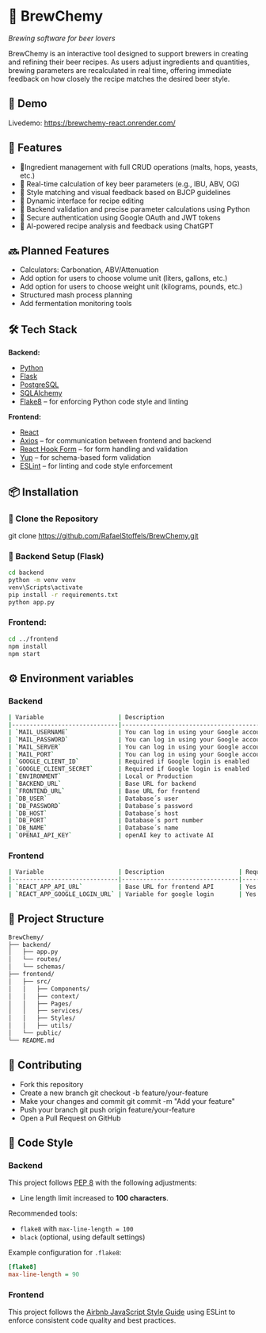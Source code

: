 # 🍻 BrewChemy  
*Brewing software for beer lovers*

BrewChemy is an interactive tool designed to support brewers in creating and refining their beer recipes. As users adjust ingredients and quantities, brewing parameters are recalculated in real time, offering immediate feedback on how closely the recipe matches the desired beer style.

## 📸 Demo

Livedemo: https://brewchemy-react.onrender.com/

## 🚀 Features

- 🧾Ingredient management with full CRUD operations (malts, hops, yeasts, etc.)
- 🔄 Real-time calculation of key beer parameters (e.g., IBU, ABV, OG)
- 🎯 Style matching and visual feedback based on BJCP guidelines
- 🧪 Dynamic interface for recipe editing
- 🧠 Backend validation and precise parameter calculations using Python
- 🔐 Secure authentication using Google OAuth and JWT tokens  
- 🤖 AI-powered recipe analysis and feedback using ChatGPT

## 🔜 Planned Features

- Calculators: Carbonation, ABV/Attenuation
- Add option for users to choose volume unit (liters, gallons, etc.)
- Add option for users to choose weight unit (kilograms, pounds, etc.)
- Structured mash process planning
- Add fermentation monitoring tools

## 🛠️ Tech Stack

**Backend:**
- [Python](https://www.python.org/)
- [Flask](https://flask.palletsprojects.com/)
- [PostgreSQL](https://www.postgresql.org/)
- [SQLAlchemy](https://www.sqlalchemy.org/)
- [Flake8](https://flake8.pycqa.org/) – for enforcing Python code style and linting

**Frontend:**
- [React](https://reactjs.org/)
- [Axios](https://axios-http.com/) – for communication between frontend and backend
- [React Hook Form](https://react-hook-form.com/) – for form handling and validation
- [Yup](https://github.com/jquense/yup) – for schema-based form validation
- [ESLint](https://eslint.org/) – for linting and code style enforcement

## 📦 Installation

### 🔗 Clone the Repository

git clone https://github.com/RafaelStoffels/BrewChemy.git

### 🧰 Backend Setup (Flask)

```bash
cd backend
python -m venv venv
venv\Scripts\activate
pip install -r requirements.txt
python app.py
```

### Frontend:

```bash
cd ../frontend
npm install
npm start
```

## ⚙️ Environment variables

### Backend

```bash
| Variable                     | Description                              | Required | Default                                  |
|------------------------------|------------------------------------------|----------|------------------------------------------|
| `MAIL_USERNAME`              | You can log in using your Google account | No       | `your_username`                          |
| `MAIL_PASSWORD`              | You can log in using your Google account | No       | `your_password`                          |
| `MAIL_SERVER`                | You can log in using your Google account | No       | `your_mail_server`                       |
| `MAIL_PORT`                  | You can log in using your Google account | No       | `your_mail_port`                         |
| `GOOGLE_CLIENT_ID`           | Required if Google login is enabled      | No       | `your_client_id`                         |
| `GOOGLE_CLIENT_SECRET`       | Required if Google login is enabled      | No       | `your_client_secret`                     |
| `ENVIRONMENT`                | Local or Production                      | Yes      | `local`                                  |
| `BACKEND_URL`                | Base URL for backend                     | Yes      | `https://localhost:5000`                 |
| `FRONTEND_URL`               | Base URL for frontend                    | Yes      | `https://localhost:3000`                 |
| `DB_USER`                    | Database´s user                          | Yes      | `postgres_user`                          |
| `DB_PASSWORD`                | Database´s password                      | Yes      | `postgres_password`                      |
| `DB_HOST`                    | Database´s host                          | Yes      | `localhost`                              |
| `DB_PORT`                    | Database´s port number                   | Yes      | `db_port_number`                         |
| `DB_NAME`                    | Database´s name                          | Yes      | `brewchemy`                              |
| `OPENAI_API_KEY`             | openAI key to activate AI                | No       | `openAI_key`                             |
```

### Frontend

```bash
| Variable                     | Description                     | Required | Default                                  |
|------------------------------|---------------------------------|----------|------------------------------------------|
| `REACT_APP_API_URL`          | Base URL for frontend API       | Yes      | `http://localhost:5000`                  |
| `REACT_APP_GOOGLE_LOGIN_URL` | Variable for google login       | Yes      | `https://localhost:5000/api/google-login`|
```

## 📁 Project Structure

```bash
BrewChemy/
├── backend/
│   ├── app.py
│   └── routes/
│   └── schemas/
├── frontend/
│   ├── src/
│   │   ├── Components/
│   │   ├── context/
│   │   ├── Pages/
│   │   ├── services/
│   │   ├── Styles/
│   │   ├── utils/
│   └── public/
└── README.md
```

## 🤝 Contributing

- Fork this repository
- Create a new branch
git checkout -b feature/your-feature
- Make your changes and commit
git commit -m "Add your feature"
- Push your branch
git push origin feature/your-feature
- Open a Pull Request on GitHub

## 🔧 Code Style

### Backend

This project follows [PEP 8](https://peps.python.org/pep-0008/) with the following adjustments:

- Line length limit increased to **100 characters**.

Recommended tools:

- `flake8` with `max-line-length = 100`
- `black` (optional, using default settings)

Example configuration for `.flake8`:

```ini
[flake8]
max-line-length = 90
```

### Frontend

This project follows the [Airbnb JavaScript Style Guide](https://github.com/airbnb/javascript) using ESLint to enforce consistent code quality and best practices.
